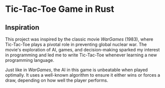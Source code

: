 # Tic-Tac-Toe Game in Rust

## Inspiration

This project was inspired by the classic movie *WarGames* (1983), where Tic-Tac-Toe plays a pivotal role in preventing global nuclear war. The movie's exploration of AI, games, and decision-making sparked my interest in programming and led me to write Tic-Tac-Toe whenever learning a new programming language.

Just like in *WarGames*, the AI in this game is unbeatable when played optimally. It uses a well-known algorithm to ensure it either wins or forces a draw, depending on how well the player performs.
